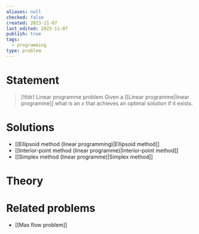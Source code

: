 ```yaml
---
aliases: null
checked: false
created: 2023-11-07
last_edited: 2023-11-07
publish: true
tags:
  - programming
type: problem
---
```

# Statement

>[!tldr] Linear programme problem
>Given a [[Linear programme|linear programme]] what is an $x$ that achieves an optimal solution if it exists.

# Solutions

- [[Ellipsoid method (linear programming)|Ellipsoid method]]
- [[Interior-point method (linear programme)|Interior-point method]]
- [[Simplex method (linear programme)|Simplex method]]

# Theory


# Related problems
- [[Max flow problem]]
